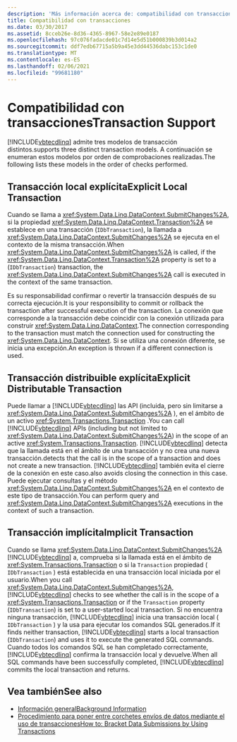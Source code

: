 ```yaml
---
description: 'Más información acerca de: compatibilidad con transacciones'
title: Compatibilidad con transacciones
ms.date: 03/30/2017
ms.assetid: 8cceb26e-8d36-4365-8967-58e2e89e0187
ms.openlocfilehash: 97c076fadacde01c7d14e5d51b000839b3d014a2
ms.sourcegitcommit: ddf7edb67715a5b9a45e3dd44536dabc153c1de0
ms.translationtype: MT
ms.contentlocale: es-ES
ms.lasthandoff: 02/06/2021
ms.locfileid: "99681180"
---
```

# <a name="transaction-support"></a><span data-ttu-id="14ce5-103">Compatibilidad con transacciones</span><span class="sxs-lookup"><span data-stu-id="14ce5-103">Transaction Support</span></span>

[!INCLUDE[vbtecdlinq](../../../../../../includes/vbtecdlinq-md.md)] <span data-ttu-id="14ce5-104">admite tres modelos de transacción distintos.</span><span class="sxs-lookup"><span data-stu-id="14ce5-104">supports three distinct transaction models.</span></span> <span data-ttu-id="14ce5-105">A continuación se enumeran estos modelos por orden de comprobaciones realizadas.</span><span class="sxs-lookup"><span data-stu-id="14ce5-105">The following lists these models in the order of checks performed.</span></span>  
  
## <a name="explicit-local-transaction"></a><span data-ttu-id="14ce5-106">Transacción local explícita</span><span class="sxs-lookup"><span data-stu-id="14ce5-106">Explicit Local Transaction</span></span>  

 <span data-ttu-id="14ce5-107">Cuando se llama a <xref:System.Data.Linq.DataContext.SubmitChanges%2A>, si la propiedad <xref:System.Data.Linq.DataContext.Transaction%2A> se establece en una transacción (`IDbTransaction`), la llamada a <xref:System.Data.Linq.DataContext.SubmitChanges%2A> se ejecuta en el contexto de la misma transacción.</span><span class="sxs-lookup"><span data-stu-id="14ce5-107">When <xref:System.Data.Linq.DataContext.SubmitChanges%2A> is called, if the <xref:System.Data.Linq.DataContext.Transaction%2A> property is set to a (`IDbTransaction`) transaction, the <xref:System.Data.Linq.DataContext.SubmitChanges%2A> call is executed in the context of the same transaction.</span></span>  
  
 <span data-ttu-id="14ce5-108">Es su responsabilidad confirmar o revertir la transacción después de su correcta ejecución.</span><span class="sxs-lookup"><span data-stu-id="14ce5-108">It is your responsibility to commit or rollback the transaction after successful execution of the transaction.</span></span> <span data-ttu-id="14ce5-109">La conexión que corresponde a la transacción debe coincidir con la conexión utilizada para construir <xref:System.Data.Linq.DataContext>.</span><span class="sxs-lookup"><span data-stu-id="14ce5-109">The connection corresponding to the transaction must match the connection used for constructing the <xref:System.Data.Linq.DataContext>.</span></span> <span data-ttu-id="14ce5-110">Si se utiliza una conexión diferente, se inicia una excepción.</span><span class="sxs-lookup"><span data-stu-id="14ce5-110">An exception is thrown if a different connection is used.</span></span>  
  
## <a name="explicit-distributable-transaction"></a><span data-ttu-id="14ce5-111">Transacción distribuible explícita</span><span class="sxs-lookup"><span data-stu-id="14ce5-111">Explicit Distributable Transaction</span></span>  

 <span data-ttu-id="14ce5-112">Puede llamar a [!INCLUDE[vbtecdlinq](../../../../../../includes/vbtecdlinq-md.md)] las API (incluida, pero sin limitarse a <xref:System.Data.Linq.DataContext.SubmitChanges%2A> ), en el ámbito de un activo <xref:System.Transactions.Transaction> .</span><span class="sxs-lookup"><span data-stu-id="14ce5-112">You can call [!INCLUDE[vbtecdlinq](../../../../../../includes/vbtecdlinq-md.md)] APIs (including but not limited to <xref:System.Data.Linq.DataContext.SubmitChanges%2A>) in the scope of an active <xref:System.Transactions.Transaction>.</span></span> [!INCLUDE[vbtecdlinq](../../../../../../includes/vbtecdlinq-md.md)] <span data-ttu-id="14ce5-113">detecta que la llamada está en el ámbito de una transacción y no crea una nueva transacción.</span><span class="sxs-lookup"><span data-stu-id="14ce5-113">detects that the call is in the scope of a transaction and does not create a new transaction.</span></span> [!INCLUDE[vbtecdlinq](../../../../../../includes/vbtecdlinq-md.md)] <span data-ttu-id="14ce5-114">también evita el cierre de la conexión en este caso.</span><span class="sxs-lookup"><span data-stu-id="14ce5-114">also avoids closing the connection in this case.</span></span> <span data-ttu-id="14ce5-115">Puede ejecutar consultas y el método <xref:System.Data.Linq.DataContext.SubmitChanges%2A> en el contexto de este tipo de transacción.</span><span class="sxs-lookup"><span data-stu-id="14ce5-115">You can perform query and <xref:System.Data.Linq.DataContext.SubmitChanges%2A> executions in the context of such a transaction.</span></span>  
  
## <a name="implicit-transaction"></a><span data-ttu-id="14ce5-116">Transacción implícita</span><span class="sxs-lookup"><span data-stu-id="14ce5-116">Implicit Transaction</span></span>  

 <span data-ttu-id="14ce5-117">Cuando se llama <xref:System.Data.Linq.DataContext.SubmitChanges%2A> [!INCLUDE[vbtecdlinq](../../../../../../includes/vbtecdlinq-md.md)] a, comprueba si la llamada está en el ámbito de <xref:System.Transactions.Transaction> o si la `Transaction` propiedad ( `IDbTransaction` ) está establecida en una transacción local iniciada por el usuario.</span><span class="sxs-lookup"><span data-stu-id="14ce5-117">When you call <xref:System.Data.Linq.DataContext.SubmitChanges%2A>, [!INCLUDE[vbtecdlinq](../../../../../../includes/vbtecdlinq-md.md)] checks to see whether the call is in the scope of a <xref:System.Transactions.Transaction> or if the `Transaction` property (`IDbTransaction`) is set to a user-started local transaction.</span></span> <span data-ttu-id="14ce5-118">Si no encuentra ninguna transacción, [!INCLUDE[vbtecdlinq](../../../../../../includes/vbtecdlinq-md.md)] inicia una transacción local ( `IDbTransaction` ) y la usa para ejecutar los comandos SQL generados.</span><span class="sxs-lookup"><span data-stu-id="14ce5-118">If it finds neither transaction, [!INCLUDE[vbtecdlinq](../../../../../../includes/vbtecdlinq-md.md)] starts a local transaction (`IDbTransaction`) and uses it to execute the generated SQL commands.</span></span> <span data-ttu-id="14ce5-119">Cuando todos los comandos SQL se han completado correctamente, [!INCLUDE[vbtecdlinq](../../../../../../includes/vbtecdlinq-md.md)] confirma la transacción local y devuelve.</span><span class="sxs-lookup"><span data-stu-id="14ce5-119">When all SQL commands have been successfully completed, [!INCLUDE[vbtecdlinq](../../../../../../includes/vbtecdlinq-md.md)] commits the local transaction and returns.</span></span>  
  
## <a name="see-also"></a><span data-ttu-id="14ce5-120">Vea también</span><span class="sxs-lookup"><span data-stu-id="14ce5-120">See also</span></span>

- [<span data-ttu-id="14ce5-121">Información general</span><span class="sxs-lookup"><span data-stu-id="14ce5-121">Background Information</span></span>](background-information.md)
- [<span data-ttu-id="14ce5-122">Procedimiento para poner entre corchetes envíos de datos mediante el uso de transacciones</span><span class="sxs-lookup"><span data-stu-id="14ce5-122">How to: Bracket Data Submissions by Using Transactions</span></span>](how-to-bracket-data-submissions-by-using-transactions.md)
